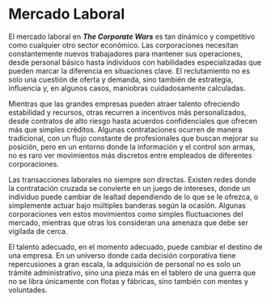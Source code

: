# Mercado Laboral

El mercado laboral en _**The Corporate Wars**_ es tan dinámico y competitivo como cualquier otro sector económico. Las corporaciones necesitan constantemente nuevos trabajadores para mantener sus operaciones, desde personal básico hasta individuos con habilidades especializadas que pueden marcar la diferencia en situaciones clave. El reclutamiento no es solo una cuestión de oferta y demanda, sino también de estrategia, influencia y, en algunos casos, maniobras cuidadosamente calculadas.

Mientras que las grandes empresas pueden atraer talento ofreciendo estabilidad y recursos, otras recurren a incentivos más personalizados, desde contratos de alto riesgo hasta acuerdos confidenciales que ofrecen más que simples créditos. Algunas contrataciones ocurren de manera tradicional, con un flujo constante de profesionales que buscan mejorar su posición, pero en un entorno donde la información y el control son armas, no es raro ver movimientos más discretos entre empleados de diferentes corporaciones.

Las transacciones laborales no siempre son directas. Existen redes donde la contratación cruzada se convierte en un juego de intereses, donde un individuo puede cambiar de lealtad dependiendo de lo que se le ofrezca, o simplemente actuar bajo múltiples banderas según la ocasión. Algunas corporaciones ven estos movimientos como simples fluctuaciones del mercado, mientras que otras los consideran una amenaza que debe ser vigilada de cerca.

El talento adecuado, en el momento adecuado, puede cambiar el destino de una empresa. En un universo donde cada decisión corporativa tiene repercusiones a gran escala, la adquisición de personal no es solo un trámite administrativo, sino una pieza más en el tablero de una guerra que no se libra únicamente con flotas y fábricas, sino también con mentes y voluntades.
